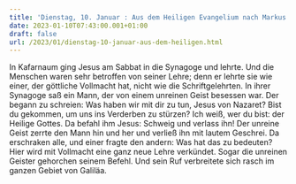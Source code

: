 ```yaml
---
title: 'Dienstag, 10. Januar : Aus dem Heiligen Evangelium nach Markus 1,21-28.'
date: 2023-01-10T07:43:00.001+01:00
draft: false
url: /2023/01/dienstag-10-januar-aus-dem-heiligen.html
---
```


In Kafarnaum ging Jesus am Sabbat in die Synagoge und lehrte. Und die Menschen waren sehr betroffen von seiner Lehre; denn er lehrte sie wie einer, der göttliche Vollmacht hat, nicht wie die Schriftgelehrten. In ihrer Synagoge saß ein Mann, der von einem unreinen Geist besessen war. Der begann zu schreien: Was haben wir mit dir zu tun, Jesus von Nazaret? Bist du gekommen, um uns ins Verderben zu stürzen? Ich weiß, wer du bist: der Heilige Gottes. Da befahl ihm Jesus: Schweig und verlass ihn! Der unreine Geist zerrte den Mann hin und her und verließ ihn mit lautem Geschrei. Da erschraken alle, und einer fragte den andern: Was hat das zu bedeuten? Hier wird mit Vollmacht eine ganz neue Lehre verkündet. Sogar die unreinen Geister gehorchen seinem Befehl. Und sein Ruf verbreitete sich rasch im ganzen Gebiet von Galiläa.
